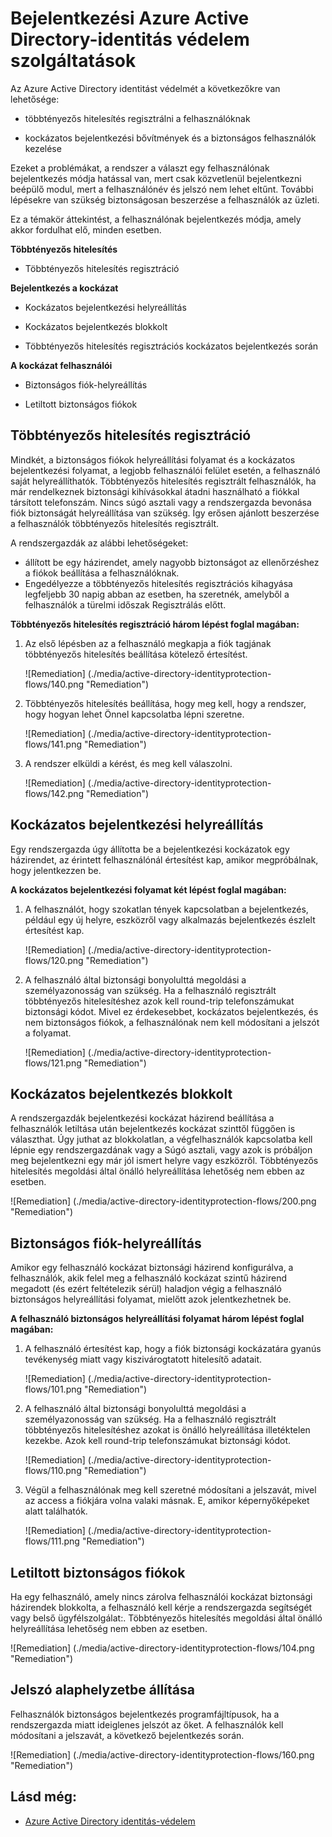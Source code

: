 <properties
    pageTitle="Azure Active Directory-identitás védelemmel találkozik bejelentkezési |} Microsoft Azure"
    description="Áttekintést nyújt a felhasználói felület identitás védelem van szünteti meg, vagy a felhasználó remediated, vagy ha egy házirend többtényezős hitelesítést igényel."
    services="active-directory"
    keywords="Azure active directory identitás védelmét, cloud app feltárás, alkalmazásokat, biztonsági, kockázat, kockázat szint, rés, biztonsági házirendek kezelése"
    documentationCenter=""
    authors="markusvi"
    manager="femila"
    editor=""/>

<tags
    ms.service="active-directory"
    ms.workload="identity"
    ms.tgt_pltfrm="na"
    ms.devlang="na"
    ms.topic="article"
    ms.date="08/16/2016"
    ms.author="markvi"/>

# <a name="sign-in-experiences-with-azure-ad-identity-protection"></a>Bejelentkezési Azure Active Directory-identitás védelem szolgáltatások

Az Azure Active Directory identitást védelmét a következőkre van lehetősége:

- többtényezős hitelesítés regisztrálni a felhasználóknak

- kockázatos bejelentkezési bővítmények és a biztonságos felhasználók kezelése

Ezeket a problémákat, a rendszer a választ egy felhasználónak bejelentkezés módja hatással van, mert csak közvetlenül bejelentkezni beépülő modul, mert a felhasználónév és jelszó nem lehet eltűnt. További lépésekre van szükség biztonságosan beszerzése a felhasználók az üzleti.

Ez a témakör áttekintést, a felhasználónak bejelentkezés módja, amely akkor fordulhat elő, minden esetben.

**Többtényezős hitelesítés**

- Többtényezős hitelesítés regisztráció



**Bejelentkezés a kockázat**

- Kockázatos bejelentkezési helyreállítás

- Kockázatos bejelentkezés blokkolt

- Többtényezős hitelesítés regisztrációs kockázatos bejelentkezés során
 

**A kockázat felhasználói**

- Biztonságos fiók-helyreállítás

- Letiltott biztonságos fiókok




## <a name="multi-factor-authentication-registration"></a>Többtényezős hitelesítés regisztráció

Mindkét, a biztonságos fiókok helyreállítási folyamat és a kockázatos bejelentkezési folyamat, a legjobb felhasználói felület esetén, a felhasználó saját helyreállíthatók. Többtényezős hitelesítés regisztrált felhasználók, ha már rendelkeznek biztonsági kihívásokkal átadni használható a fiókkal társított telefonszám. Nincs súgó asztali vagy a rendszergazda bevonása fiók biztonságát helyreállítása van szükség. Így erősen ajánlott beszerzése a felhasználók többtényezős hitelesítés regisztrált. 

A rendszergazdák az alábbi lehetőségeket:

- állított be egy házirendet, amely nagyobb biztonságot az ellenőrzéshez a fiókok beállítása a felhasználóknak. 
- Engedélyezze a többtényezős hitelesítés regisztrációs kihagyása legfeljebb 30 napig abban az esetben, ha szeretnék, amelyből a felhasználók a türelmi időszak Regisztrálás előtt.

**Többtényezős hitelesítés regisztráció három lépést foglal magában:**

1. Az első lépésben az a felhasználó megkapja a fiók tagjának többtényezős hitelesítés beállítása kötelező értesítést. 

    ![Remediation] (./media/active-directory-identityprotection-flows/140.png "Remediation")


2. Többtényezős hitelesítés beállítása, hogy meg kell, hogy a rendszer, hogy hogyan lehet Önnel kapcsolatba lépni szeretne.

    ![Remediation] (./media/active-directory-identityprotection-flows/141.png "Remediation")
 
3. A rendszer elküldi a kérést, és meg kell válaszolni.

    ![Remediation] (./media/active-directory-identityprotection-flows/142.png "Remediation")

 



## <a name="risky-sign-in-recovery"></a>Kockázatos bejelentkezési helyreállítás

Egy rendszergazda úgy állította be a bejelentkezési kockázatok egy házirendet, az érintett felhasználónál értesítést kap, amikor megpróbálnak, hogy jelentkezzen be. 

**A kockázatos bejelentkezési folyamat két lépést foglal magában:** 

1. A felhasználót, hogy szokatlan tények kapcsolatban a bejelentkezés, például egy új helyre, eszközről vagy alkalmazás bejelentkezés észlelt értesítést kap. 

    ![Remediation] (./media/active-directory-identityprotection-flows/120.png "Remediation")

2. A felhasználó által biztonsági bonyolulttá megoldási a személyazonosság van szükség. Ha a felhasználó regisztrált többtényezős hitelesítéshez azok kell round-trip telefonszámukat biztonsági kódot. Mivel ez érdekesebbet, kockázatos bejelentkezés, és nem biztonságos fiókok, a felhasználónak nem kell módosítani a jelszót a folyamat. 

    ![Remediation] (./media/active-directory-identityprotection-flows/121.png "Remediation")



 
## <a name="risky-sign-in-blocked"></a>Kockázatos bejelentkezés blokkolt
A rendszergazdák bejelentkezési kockázat házirend beállítása a felhasználók letiltása után bejelentkezés kockázat szinttől függően is választhat. Úgy juthat az blokkolatlan, a végfelhasználók kapcsolatba kell lépnie egy rendszergazdának vagy a Súgó asztali, vagy azok is próbáljon meg bejelentkezni egy már jól ismert helyre vagy eszközről. Többtényezős hitelesítés megoldási által önálló helyreállítása lehetőség nem ebben az esetben.

![Remediation] (./media/active-directory-identityprotection-flows/200.png "Remediation")




## <a name="compromised-account-recovery"></a>Biztonságos fiók-helyreállítás

Amikor egy felhasználó kockázat biztonsági házirend konfigurálva, a felhasználók, akik felel meg a felhasználó kockázat szintű házirend megadott (és ezért feltételezik sérül) haladjon végig a felhasználó biztonságos helyreállítási folyamat, mielőtt azok jelentkezhetnek be. 

**A felhasználó biztonságos helyreállítási folyamat három lépést foglal magában:**

1. A felhasználó értesítést kap, hogy a fiók biztonsági kockázatára gyanús tevékenység miatt vagy kiszivárogtatott hitelesítő adatait.

    ![Remediation] (./media/active-directory-identityprotection-flows/101.png "Remediation")

2.  A felhasználó által biztonsági bonyolulttá megoldási a személyazonosság van szükség. Ha a felhasználó regisztrált többtényezős hitelesítéshez azokat is önálló helyreállítása illetéktelen kezekbe. Azok kell round-trip telefonszámukat biztonsági kódot. 

    ![Remediation] (./media/active-directory-identityprotection-flows/110.png "Remediation")


3.  Végül a felhasználónak meg kell szeretné módosítani a jelszavát, mivel az access a fiókjára volna valaki másnak. E, amikor képernyőképeket alatt találhatók.
 
    ![Remediation] (./media/active-directory-identityprotection-flows/111.png "Remediation")



## <a name="compromised-account-blocked"></a>Letiltott biztonságos fiókok 

Ha egy felhasználó, amely nincs zárolva felhasználói kockázat biztonsági házirendek blokkolta, a felhasználó kell kérje a rendszergazda segítségét vagy belső ügyfélszolgálat:. Többtényezős hitelesítés megoldási által önálló helyreállítása lehetőség nem ebben az esetben.


![Remediation] (./media/active-directory-identityprotection-flows/104.png "Remediation")



 
## <a name="reset-password"></a>Jelszó alaphelyzetbe állítása

Felhasználók biztonságos bejelentkezés programfájltípusok, ha a rendszergazda miatt ideiglenes jelszót az őket. A felhasználók kell módosítani a jelszavát, a következő bejelentkezés során.

![Remediation] (./media/active-directory-identityprotection-flows/160.png "Remediation")


 




 

## <a name="see-also"></a>Lásd még:

- [Azure Active Directory identitás-védelem](active-directory-identityprotection.md) 